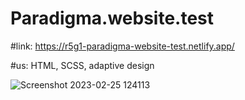 # Paradigma.website.test

#link: https://r5g1-paradigma-website-test.netlify.app/

#us: HTML, SCSS, adaptive design

![Screenshot 2023-02-25 124113](https://user-images.githubusercontent.com/71373383/221350334-5e4f50a8-bebe-4aa8-b515-feaae4dc842c.png)
